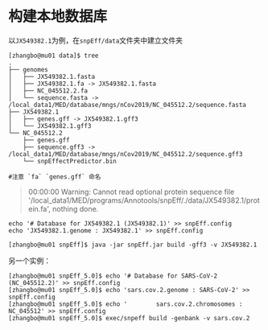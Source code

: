 # 构建本地数据库
以`JX549382.1`为例，在`snpEff/data`文件夹中建立文件夹
```
[zhangbo@mu01 data]$ tree
.
├── genomes
│   ├── JX549382.1.fasta
│   ├── JX549382.1.fa -> JX549382.1.fasta
│   ├── NC_045512.2.fa
│   └── sequence.fasta -> /local_data1/MED/database/mngs/nCov2019/NC_045512.2/sequence.fasta
├── JX549382.1
│   ├── genes.gff -> JX549382.1.gff3
│   └── JX549382.1.gff3
└── NC_045512.2
    ├── genes.gff
    ├── sequence.gff3 -> /local_data1/MED/database/mngs/nCov2019/NC_045512.2/sequence.gff3
    └── snpEffectPredictor.bin

#注意 `fa` `genes.gff` 命名
```
> 00:00:00	Warning: Cannot read optional protein sequence file '/local_data1/MED/programs/Annotools/snpEff/./data/JX549382.1/protein.fa', nothing done.

```
echo '# Database for JX549382.1 (JX549382.1)' >> snpEff.config
echo 'JX549382.1.genome : JX549382.1' >> snpEff.config
```
```
[zhangbo@mu01 snpEff]$ java -jar snpEff.jar build -gff3 -v JX549382.1
```


另一个实例：
```
[zhangbo@mu01 snpEff_5.0]$ echo '# Database for SARS-CoV-2 (NC_045512.2)' >> snpEff.config
[zhangbo@mu01 snpEff_5.0]$ echo 'sars.cov.2.genome : SARS-CoV-2' >> snpEff.config
[zhangbo@mu01 snpEff_5.0]$ echo '        sars.cov.2.chromosomes : NC_045512' >> snpEff.config
[zhangbo@mu01 snpEff_5.0]$ exec/snpeff build -genbank -v sars.cov.2
```